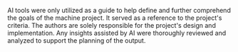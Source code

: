 AI tools were only utilized as a guide to help define and further comprehend the goals of the machine project. It served as a reference to the project's criteria. The authors are solely responsible for the project's design and implementation. Any insights assisted by AI were thoroughly reviewed and analyzed to support the planning of the output. 
